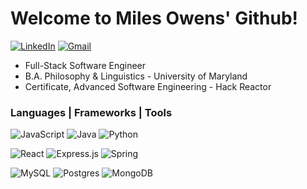 # Welcome to Miles Owens' Github!
[![LinkedIn](https://img.shields.io/badge/Miles%20Owens%20-%230077B5.svg?&style=plastic&logo=linkedin&logoColor=white&link=https://www.linkedin.com/in/miles-owens/)](https://www.linkedin.com/in/miles-owens/)
[![Gmail](https://img.shields.io/badge/Gmail-D14836?style=plastic&logo=gmail&logoColor=white&link=mailto:milesrhowens@gmail.com)](mailto:milesrhowens@gmail.com)

- Full-Stack Software Engineer
- B.A. Philosophy & Linguistics - University of Maryland
- Certificate, Advanced Software Engineering - Hack Reactor


### Languages | Frameworks | Tools
![JavaScript](https://img.shields.io/badge/Javascript-%23323330.svg?logo=javascript&logoColor=%23F7DF1E)
![Java](https://img.shields.io/badge/Java-%23ED8B00.svg?logo=java&logoColor=white)
![Python](https://img.shields.io/badge/Python-3670A0?logo=python&logoColor=ffdd54)

![React](https://img.shields.io/badge/React-%2320232a.svg?logo=react&logoColor=%2361DAFB)
![Express.js](https://img.shields.io/badge/Express.js-%23404d59.svg?logo=express&logoColor=%2361DAFB)
![Spring](https://img.shields.io/badge/Spring-%236DB33F.svg?logo=spring&logoColor=white)

![MySQL](https://img.shields.io/badge/MySQL-%2300f.svg?logo=mysql&logoColor=white)
![Postgres](https://img.shields.io/badge/PostgreSQL-%23316192.svg?logo=postgresql&logoColor=white)
![MongoDB](https://img.shields.io/badge/MongoDB-%234ea94b.svg?logo=mongodb&logoColor=white)
